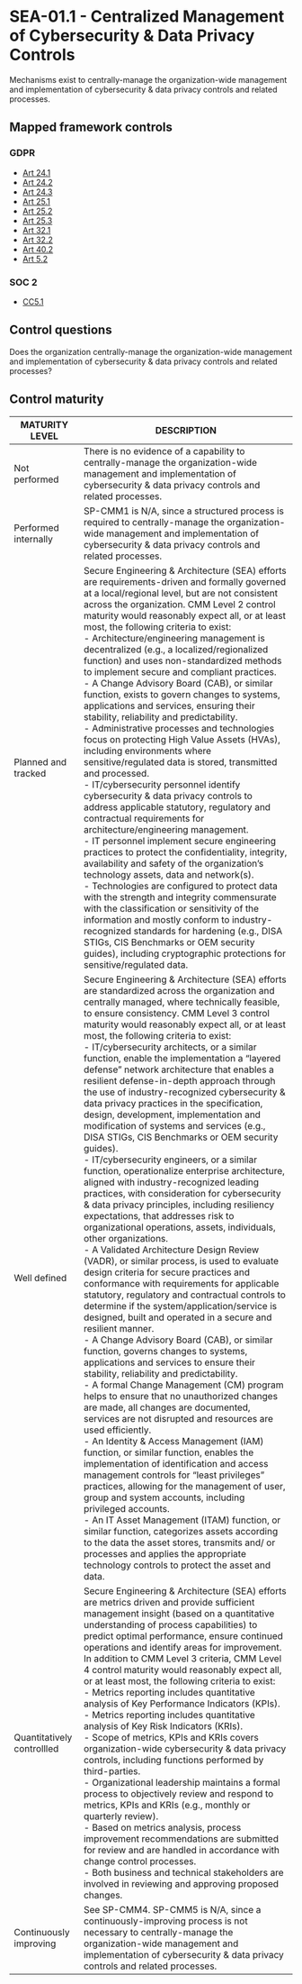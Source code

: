 # SEA-01.1 - Centralized Management of Cybersecurity & Data Privacy Controls
Mechanisms exist to centrally-manage the organization-wide management and implementation of cybersecurity & data privacy controls and related processes.
## Mapped framework controls
### GDPR
- [Art 24.1](../gdpr/art24.md#Article-241)
- [Art 24.2](../gdpr/art24.md#Article-242)
- [Art 24.3](../gdpr/art24.md#Article-243)
- [Art 25.1](../gdpr/art25.md#Article-251)
- [Art 25.2](../gdpr/art25.md#Article-252)
- [Art 25.3](../gdpr/art25.md#Article-253)
- [Art 32.1](../gdpr/art32.md#Article-321)
- [Art 32.2](../gdpr/art32.md#Article-322)
- [Art 40.2](../gdpr/art40.md#Article-402)
- [Art 5.2](../gdpr/art5.md#Article-52)
### SOC 2
- [CC5.1](../soc2/cc51.md)
## Control questions
Does the organization centrally-manage the organization-wide management and implementation of cybersecurity & data privacy controls and related processes?
## Control maturity
|       MATURITY LEVEL       |                                                                                                                                                                                                                                                                                                                                                                                                                                                                                                                                                                                                                                                                                                                                                                                                                                                                                                                                                                                                                                                                                                                                                        DESCRIPTION                                                                                                                                                                                                                                                                                                                                                                                                                                                                                                                                                                                                                                                                                                                                                                                                                                                                                                                                                                                                                                                                                                                                                         |
|----------------------------|----------------------------------------------------------------------------------------------------------------------------------------------------------------------------------------------------------------------------------------------------------------------------------------------------------------------------------------------------------------------------------------------------------------------------------------------------------------------------------------------------------------------------------------------------------------------------------------------------------------------------------------------------------------------------------------------------------------------------------------------------------------------------------------------------------------------------------------------------------------------------------------------------------------------------------------------------------------------------------------------------------------------------------------------------------------------------------------------------------------------------------------------------------------------------------------------------------------------------------------------------------------------------------------------------------------------------------------------------------------------------------------------------------------------------------------------------------------------------------------------------------------------------------------------------------------------------------------------------------------------------------------------------------------------------------------------------------------------------------------------------------------------------------------------------------------------------------------------------------------------------------------------------------------------------------------------------------------------------------------------------------------------------------------------------------------------------------------------------------------------------------------------------------------------------------------------------------------------------------------------------------------------------------------------------------------------------|
| Not performed              | There is no evidence of a capability to centrally-manage the organization-wide management and implementation of cybersecurity & data privacy controls and related processes.                                                                                                                                                                                                                                                                                                                                                                                                                                                                                                                                                                                                                                                                                                                                                                                                                                                                                                                                                                                                                                                                                                                                                                                                                                                                                                                                                                                                                                                                                                                                                                                                                                                                                                                                                                                                                                                                                                                                                                                                                                                                                                                                               |
| Performed internally       | SP-CMM1 is N/A, since a structured process is required to centrally-manage the organization-wide management and implementation of cybersecurity & data privacy controls and related processes.                                                                                                                                                                                                                                                                                                                                                                                                                                                                                                                                                                                                                                                                                                                                                                                                                                                                                                                                                                                                                                                                                                                                                                                                                                                                                                                                                                                                                                                                                                                                                                                                                                                                                                                                                                                                                                                                                                                                                                                                                                                                                                                             |
| Planned and tracked        | Secure Engineering & Architecture (SEA) efforts are requirements-driven and formally governed at a local/regional level, but are not consistent across the organization. CMM Level 2 control maturity would reasonably expect all, or at least most, the following criteria to exist:<br>- Architecture/engineering management is decentralized (e.g., a localized/regionalized function) and uses non-standardized methods to implement secure and compliant practices.<br>- A Change Advisory Board (CAB), or similar function, exists to govern changes to systems, applications and services, ensuring their stability, reliability and predictability. <br>- Administrative processes and technologies focus on protecting High Value Assets (HVAs), including environments where sensitive/regulated data is stored, transmitted and processed.<br>- IT/cybersecurity personnel identify cybersecurity & data privacy controls to address applicable statutory, regulatory and contractual requirements for architecture/engineering management. <br>- IT personnel implement secure engineering practices to protect the confidentiality, integrity, availability and safety of the organization’s technology assets, data and network(s).<br>- Technologies are configured to protect data with the strength and integrity commensurate with the classification or sensitivity of the information and mostly conform to industry-recognized standards for hardening (e.g., DISA STIGs, CIS Benchmarks or OEM security guides), including cryptographic protections for sensitive/regulated data.                                                                                                                                                                                                                                                                                                                                                                                                                                                                                                                                                                                                                                                                                                                   |
| Well defined               | Secure Engineering & Architecture (SEA) efforts are standardized across the organization and centrally managed, where technically feasible, to ensure consistency. CMM Level 3 control maturity would reasonably expect all, or at least most, the following criteria to exist:<br>- IT/cybersecurity architects, or a similar function, enable the implementation a “layered defense” network architecture that enables a resilient defense-in-depth approach through the use of industry-recognized cybersecurity & data privacy practices in the specification, design, development, implementation and modification of systems and services (e.g., DISA STIGs, CIS Benchmarks or OEM security guides).<br>- IT/cybersecurity engineers, or a similar function, operationalize enterprise architecture, aligned with industry-recognized leading practices, with consideration for cybersecurity & data privacy principles, including resiliency expectations, that addresses risk to organizational operations, assets, individuals, other organizations. <br>- A Validated Architecture Design Review (VADR), or similar process, is used to evaluate design criteria for secure practices and conformance with requirements for applicable statutory, regulatory and contractual controls to determine if the system/application/service is designed, built and operated in a secure and resilient manner. <br>- A Change Advisory Board (CAB), or similar function, governs changes to systems, applications and services to ensure their stability, reliability and predictability. <br>- A formal Change Management (CM) program helps to ensure that no unauthorized changes are made, all changes are documented, services are not disrupted and resources are used efficiently.<br>- An Identity & Access Management (IAM) function, or similar function, enables the implementation of identification and access management controls for “least privileges” practices, allowing for the management of user, group and system accounts, including privileged accounts.<br>- An IT Asset Management (ITAM) function, or similar function, categorizes assets according to the data the asset stores, transmits and/ or processes and applies the appropriate technology controls to protect the asset and data. |
| Quantitatively controllled | Secure Engineering & Architecture (SEA) efforts are metrics driven and provide sufficient management insight (based on a quantitative understanding of process capabilities) to predict optimal performance, ensure continued operations and identify areas for improvement. In addition to CMM Level 3 criteria, CMM Level 4 control maturity would reasonably expect all, or at least most, the following criteria to exist:<br>- 	Metrics reporting includes quantitative analysis of Key Performance Indicators (KPIs).<br>- 	Metrics reporting includes quantitative analysis of Key Risk Indicators (KRIs).<br>- 	Scope of metrics, KPIs and KRIs covers organization-wide cybersecurity & data privacy controls, including functions performed by third-parties.<br>- 	Organizational leadership maintains a formal process to objectively review and respond to metrics, KPIs and KRIs (e.g., monthly or quarterly review).<br>- 	Based on metrics analysis, process improvement recommendations are submitted for review and are handled in accordance with change control processes.<br>- 	Both business and technical stakeholders are involved in reviewing and approving proposed changes.                                                                                                                                                                                                                                                                                                                                                                                                                                                                                                                                                                                                                                                                                                                                                                                                                                                                                                                                                                                                                                                                                                                          |
| Continuously improving     | See SP-CMM4. SP-CMM5 is N/A, since a continuously-improving process is not necessary to centrally-manage the organization-wide management and implementation of cybersecurity & data privacy controls and related processes.                                                                                                                                                                                                                                                                                                                                                                                                                                                                                                                                                                                                                                                                                                                                                                                                                                                                                                                                                                                                                                                                                                                                                                                                                                                                                                                                                                                                                                                                                                                                                                                                                                                                                                                                                                                                                                                                                                                                                                                                                                                                                               |
